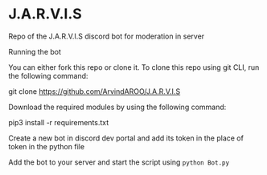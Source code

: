# J.A.R.V.I.S
Repo of the J.A.R.V.I.S discord bot for moderation in server


Running the bot

You can either fork this repo or clone it. To clone this repo using git CLI, run the following command:

git clone https://github.com/ArvindAROO/J.A.R.V.I.S 

Download the required modules by using the following command:

pip3 install -r requirements.txt

Create a new bot in discord dev portal and add its token in the place of token in the python file

Add the bot to your server and start the script using `python Bot.py`